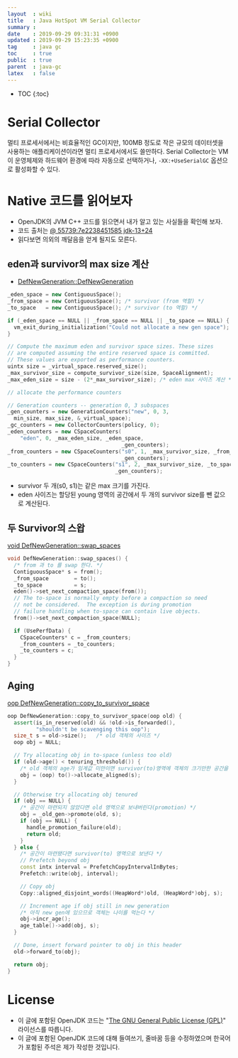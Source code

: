 ```yaml
---
layout  : wiki
title   : Java HotSpot VM Serial Collector
summary :
date    : 2019-09-29 09:31:31 +0900
updated : 2019-09-29 15:23:35 +0900
tag     : java gc
toc     : true
public  : true
parent  : java-gc
latex   : false
---
```

* TOC
{:toc}


# Serial Collector

멀티 프로세서에서는 비효율적인 GC이지만, 100MB 정도로 작은 규모의 데이터셋을 사용하는 애플리케이션이라면 멀티 프로세서에서도 쓸만하다. Serial Collector는 VM이 운영체제와 하드웨어 환경에 따라 자동으로 선택하거나, `-XX:+UseSerialGC` 옵션으로 활성화할 수 있다.

# Native 코드를 읽어보자

* OpenJDK의 JVM C++ 코드를 읽으면서 내가 알고 있는 사실들을 확인해 보자.
* 코드 출처는 [@ 55739:7e2238451585 jdk-13+24](https://hg.openjdk.java.net/zgc/zgc/file/7e2238451585/src/ )
* 읽다보면 의외의 깨달음을 얻게 될지도 모른다.

## eden과 survivor의 max size 계산

* [DefNewGeneration::DefNewGeneration]( https://hg.openjdk.java.net/zgc/zgc/file/7e2238451585/src/hotspot/share/gc/serial/defNewGeneration.cpp#l169 )

```cpp
_eden_space = new ContiguousSpace();
_from_space = new ContiguousSpace(); /* survivor (from 역할) */
_to_space   = new ContiguousSpace(); /* survivor (to 역할) */

if (_eden_space == NULL || _from_space == NULL || _to_space == NULL) {
  vm_exit_during_initialization("Could not allocate a new gen space");
}

// Compute the maximum eden and survivor space sizes. These sizes
// are computed assuming the entire reserved space is committed.
// These values are exported as performance counters.
uintx size = _virtual_space.reserved_size();
_max_survivor_size = compute_survivor_size(size, SpaceAlignment);
_max_eden_size = size - (2*_max_survivor_size); /* eden max 사이즈 계산 */

// allocate the performance counters

// Generation counters -- generation 0, 3 subspaces
_gen_counters = new GenerationCounters("new", 0, 3,
  min_size, max_size, &_virtual_space);
_gc_counters = new CollectorCounters(policy, 0);
_eden_counters = new CSpaceCounters(
    "eden", 0, _max_eden_size, _eden_space,
                                    _gen_counters);
_from_counters = new CSpaceCounters("s0", 1, _max_survivor_size, _from_space,
                                    _gen_counters);
_to_counters = new CSpaceCounters("s1", 2, _max_survivor_size, _to_space,
                                  _gen_counters);
```

* survivor 두 개(s0, s1)는 같은 max 크기를 가진다.
* eden 사이즈는 할당된 young 영역의 공간에서 두 개의 survivor size를 뺀 값으로 계산된다.

## 두 Survivor의 스왑

[void DefNewGeneration::swap_spaces](https://hg.openjdk.java.net/zgc/zgc/file/7e2238451585/src/hotspot/share/gc/serial/defNewGeneration.cpp#l291 )

```cpp
void DefNewGeneration::swap_spaces() {
  /* from 과 to 를 swap 한다. */
  ContiguousSpace* s = from();
  _from_space        = to();
  _to_space          = s;
  eden()->set_next_compaction_space(from());
  // The to-space is normally empty before a compaction so need
  // not be considered.  The exception is during promotion
  // failure handling when to-space can contain live objects.
  from()->set_next_compaction_space(NULL);

  if (UsePerfData) {
    CSpaceCounters* c = _from_counters;
    _from_counters = _to_counters;
    _to_counters = c;
  }
}
```

## Aging

[oop DefNewGeneration::copy_to_survivor_space](https://hg.openjdk.java.net/zgc/zgc/file/7e2238451585/src/hotspot/share/gc/serial/defNewGeneration.cpp#l739 )

```cpp
oop DefNewGeneration::copy_to_survivor_space(oop old) {
  assert(is_in_reserved(old) && !old->is_forwarded(),
         "shouldn't be scavenging this oop");
  size_t s = old->size();   /* old 객체의 사이즈 */
  oop obj = NULL;

  // Try allocating obj in to-space (unless too old)
  if (old->age() < tenuring_threshold()) {
    /* old 객체의 age가 임계값 미만이면 survivor(to)영역에 객체의 크기만한 공간을 마련한다 */
    obj = (oop) to()->allocate_aligned(s);
  }

  // Otherwise try allocating obj tenured
  if (obj == NULL) {
    /* 공간이 마련되지 않았다면 old 영역으로 보내버린다(promotion) */
    obj = _old_gen->promote(old, s);
    if (obj == NULL) {
      handle_promotion_failure(old);
      return old;
    }
  } else {
    /* 공간이 마련됐다면 survivor(to) 영역으로 보낸다 */
    // Prefetch beyond obj
    const intx interval = PrefetchCopyIntervalInBytes;
    Prefetch::write(obj, interval);

    // Copy obj
    Copy::aligned_disjoint_words((HeapWord*)old, (HeapWord*)obj, s);

    // Increment age if obj still in new generation
    /* 아직 new gen에 있으므로 객체는 나이를 먹는다 */
    obj->incr_age();
    age_table()->add(obj, s);
  }

  // Done, insert forward pointer to obj in this header
  old->forward_to(obj);

  return obj;
}
```

# License

* 이 글에 포함된 OpenJDK 코드는 "[The GNU General Public License (GPL)][GPL]" 라이선스를 따릅니다.
* 이 글에 포함된 OpenJDK 코드에 대해 들여쓰기, 줄바꿈 등을 수정하였으며 한국어가 포함된 주석은 제가 작성한 것입니다.

[GPL]: https://hg.openjdk.java.net/zgc/zgc/file/7e2238451585/LICENSE
